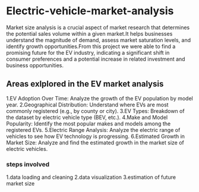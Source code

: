 # Electric-vehicle-market-analysis
Market size analysis is a crucial aspect of market research that determines the potential sales volume within a given market.It helps businesses understand the magnitude of demand, assess market saturation levels, and identify growth opportunities.From this project we were able to find a promising future for the EV industry, indicating a significant shift in consumer preferences and a potential increase in related investment and business opportunities.
## Areas exlplored in the EV market analysis
 1.EV Adoption Over Time: Analyze the growth of the EV population by model year.
 2.Geographical Distribution: Understand where EVs are most commonly registered (e.g., by county or city). 
 3.EV Types: Breakdown of the dataset by electric vehicle type (BEV, etc.).
 4.Make and Model Popularity: Identify the most popular makes and models among the registered EVs.
 5.Electric Range Analysis: Analyze the electric range of vehicles to see how EV technology is progressing.
 6.Estimated Growth in Market Size: Analyze and find the estimated growth in the market size of electric vehicles. 
### steps involved
1.data loading and cleaning
2.data visualization
3.estimation of future market size

